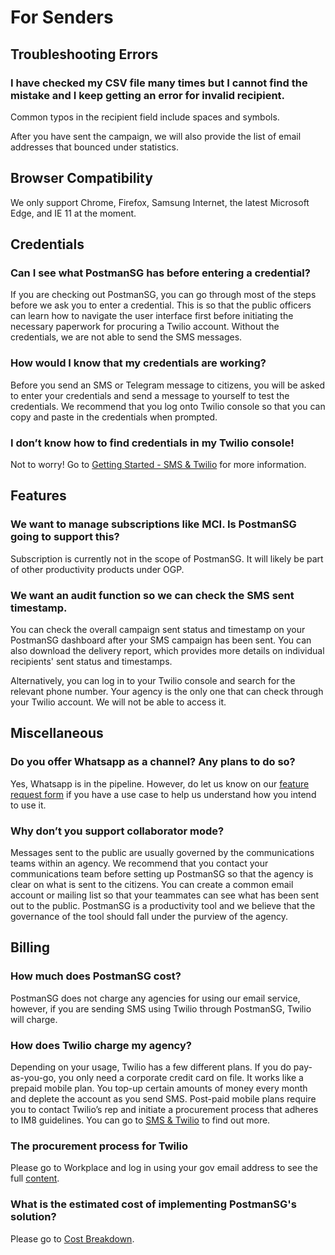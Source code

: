 # For Senders

## Troubleshooting Errors

### I have checked my CSV file many times but I cannot find the mistake and I keep getting an error for invalid recipient.

Common typos in the recipient field include spaces and symbols.

After you have sent the campaign, we will also provide the list of email addresses that bounced under statistics.

## Browser Compatibility

We only support Chrome, Firefox, Samsung Internet, the latest Microsoft Edge, and IE 11 at the moment.

## Credentials

### Can I see what PostmanSG has before entering a credential?

If you are checking out PostmanSG, you can go through most of the steps before we ask you to enter a credential. This is so that the public officers can learn how to navigate the user interface first before initiating the necessary paperwork for procuring a Twilio account. Without the credentials, we are not able to send the SMS messages.

### How would I know that my credentials are working?

Before you send an SMS or Telegram message to citizens, you will be asked to enter your credentials and send a message to yourself to test the credentials. We recommend that you log onto Twilio console so that you can copy and paste in the credentials when prompted.

### I don’t know how to find credentials in my Twilio console!

Not to worry! Go to [Getting Started - SMS & Twilio](https://guide.postman.gov.sg/guide/getting-started/sms#find-twilio-credentials-on-twilio-console) for more information.

## Features

### We want to manage subscriptions like MCI. Is PostmanSG going to support this?

Subscription is currently not in the scope of PostmanSG. It will likely be part of other productivity products under OGP.

### We want an audit function so we can check the SMS sent timestamp.

You can check the overall campaign sent status and timestamp on your PostmanSG dashboard after your SMS campaign has been sent. You can also download the delivery report, which provides more details on individual recipients' sent status and timestamps.

Alternatively, you can log in to your Twilio console and search for the relevant phone number. Your agency is the only one that can check through your Twilio account. We will not be able to access it.

## Miscellaneous

### Do you offer Whatsapp as a channel? Any plans to do so?

Yes, Whatsapp is in the pipeline. However, do let us know on our [feature request form](https://go.gov.sg/postman-featurerequest) if you have a use case to help us understand how you intend to use it.

### Why don’t you support collaborator mode?

Messages sent to the public are usually governed by the communications teams within an agency. We recommend that you contact your communications team before setting up PostmanSG so that the agency is clear on what is sent to the citizens. You can create a common email account or mailing list so that your teammates can see what has been sent out to the public. PostmanSG is a productivity tool and we believe that the governance of the tool should fall under the purview of the agency.

## Billing

### How much does PostmanSG cost?

PostmanSG does not charge any agencies for using our email service, however, if you are sending SMS using Twilio through PostmanSG, Twilio will charge.

### How does Twilio charge my agency?

Depending on your usage, Twilio has a few different plans. If you do pay-as-you-go, you only need a corporate credit card on file. It works like a prepaid mobile plan. You top-up certain amounts of money every month and deplete the account as you send SMS. Post-paid mobile plans require you to contact Twilio’s rep and initiate a procurement process that adheres to IM8 guidelines. You can go to [SMS & Twilio](https://postman-gov-sg.gitbook.io/guide/guide/getting-started/sms) to find out more.

### The procurement process for Twilio

Please go to Workplace and log in using your gov email address to see the full [content](https://onepublicservice.workplace.com/notes/265592651806700).

### What is the estimated cost of implementing PostmanSG's solution?

Please go to [Cost Breakdown](https://guide.postman.gov.sg/faqs/faq-sender/cost-breakdown).
